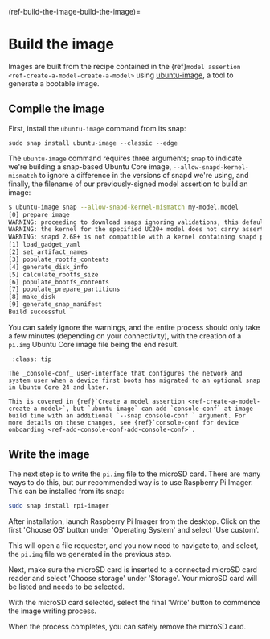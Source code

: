 (ref-build-the-image-build-the-image)=
# Build the image

Images are built from the recipe contained in the {ref}`model assertion <ref-create-a-model-create-a-model>` using [ubuntu-image](https://github.com/canonical/ubuntu-image), a tool to generate a bootable image.

## Compile the image

First, install the `ubuntu-image` command from its snap:

```
sudo snap install ubuntu-image --classic --edge
```

The `ubuntu-image` command requires three arguments; `snap` to indicate we're building a snap-based Ubuntu Core image, `--allow-snapd-kernel-mismatch` to ignore a difference in the versions of snapd we're using, and finally, the filename of our previously-signed model assertion to build an image:

```bash
$ ubuntu-image snap --allow-snapd-kernel-mismatch my-model.model 
[0] prepare_image
WARNING: proceeding to download snaps ignoring validations, this default will change in the future. For now use --validation=enforce for validations to be taken into account, pass instead --validation=ignore to preserve current behavior going forward
WARNING: the kernel for the specified UC20+ model does not carry assertion max formats information, assuming possibly incorrectly the kernel revision can use the same formats as snapd
WARNING: snapd 2.68+ is not compatible with a kernel containing snapd prior to 2.68
[1] load_gadget_yaml
[2] set_artifact_names
[3] populate_rootfs_contents
[4] generate_disk_info
[5] calculate_rootfs_size
[6] populate_bootfs_contents
[7] populate_prepare_partitions
[8] make_disk
[9] generate_snap_manifest
Build successful
```
You can safely ignore the warnings, and the entire process should only take a few minutes (depending on your connectivity), with the creation of  a `pi.img` Ubuntu Core image file being the end result.

```{admonition} Console-conf as a separate snap in Ubuntu Core 24+
 :class: tip

The _console-conf_ user-interface that configures the network and system user when a device first boots has migrated to an optional snap in Ubuntu Core 24 and later.

This is covered in {ref}`Create a model assertion <ref-create-a-model-create-a-model>`, but `ubuntu-image` can add `console-conf` at image build time with an additional `--snap console-conf ` argument. For more details on these changes, see {ref}`console-conf for device onboarding <ref-add-console-conf-add-console-conf>`.
```

## Write the image

The next step is to write the `pi.img` file to the microSD card. There are many ways to do this, but our recommended way is to use Raspberry Pi Imager. This can be installed from its snap:

```bash
sudo snap install rpi-imager
```

After installation, launch Raspberry Pi Imager from the desktop. Click on the first 'Choose OS' button under 'Operating System' and select 'Use custom'.

This will open a file requester, and you now need to navigate to, and select, the `pi.img` file we generated in the previous step.

Next, make sure the microSD card is inserted to a connected microSD card reader and select 'Choose storage' under 'Storage'. Your microSD card will be listed and needs to be selected.

With the microSD card selected, select the final 'Write' button to commence the image writing process.

When the process completes, you can safely remove the microSD card.
